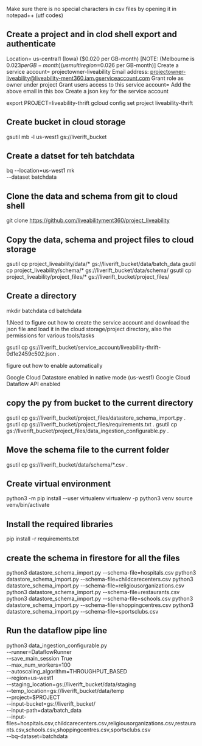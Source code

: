 Make sure there is no special characters in csv files by opening it in notepad++ (utf codes)

Create a project  and in clod shell export and authenticate
--------------------------------------------------------------

Location= us-central1 (Iowa)	($0.020 per GB-month)   [NOTE: (Melbourne is $0.023 per GB-month) (us multi  region=$0.026 per GB-month)]
Create a service account= projectowner-liveability
Email address: projectowner-liveability@liveability-ment360.iam.gserviceaccount.com
Grant role as owner under project
Grant users access to this service account= Add the above email in this box
Create a json key for the service account



export PROJECT=liveability-thrift
gcloud config set project liveability-thrift

Create bucket in cloud storage
------------------------------

gsutil mb -l us-west1 gs://liverift_bucket

Create a datset for teh batchdata
-----------------------------------
bq --location=us-west1 mk \
   --dataset batchdata 
	
Clone the data and schema from git to cloud shell
---------------------------------------------------
git clone https://github.com/liveabilityment360/project_liveability

Copy the data, schema and project files to cloud storage
-------------------------------------------
gsutil cp project_liveability/data/* gs://liverift_bucket/data/batch_data
gsutil cp project_liveability/schema/* gs://liverift_bucket/data/schema/
gsutil cp project_liveability/project_files/* gs://liverift_bucket/project_files/


Create a directory
------------------
mkdir batchdata
cd batchdata


1.Need to figure out how to create the service account and download the json file and load it in the cloud storage/project directory, 
also the permissions for various tools/tasks

gsutil cp gs://liverift_bucket/service_account/liveability-thrift-0d1e2459c502.json .

figure out how to enable automatically

Google Cloud Datastore enabled in native mode (us-west1)
Google Cloud Dataflow API enabled


copy the py from bucket to the current  directory
-----------------------------------------------------------------------
gsutil cp gs://liverift_bucket/project_files/datastore_schema_import.py .   
gsutil cp gs://liverift_bucket/project_files/requirements.txt .
gsutil cp gs://liverift_bucket/project_files/data_ingestion_configurable.py .

Move the schema file to the current folder
-------------------------------------
gsutil cp gs://liverift_bucket/data/schema/*.csv .

Create virtual environment
-------------------------
python3 -m pip install --user virtualenv
virtualenv -p python3 venv
source venv/bin/activate

Install the required libraries
------------------------------
pip install -r requirements.txt


create the schema in firestore for all the files
----------------------------------------------------

python3 datastore_schema_import.py --schema-file=hospitals.csv
python3 datastore_schema_import.py --schema-file=childcarecenters.csv
python3 datastore_schema_import.py --schema-file=religiousorganizations.csv
python3 datastore_schema_import.py --schema-file=restaurants.csv
python3 datastore_schema_import.py --schema-file=schools.csv
python3 datastore_schema_import.py --schema-file=shoppingcentres.csv
python3 datastore_schema_import.py --schema-file=sportsclubs.csv


Run the dataflow pipe line
-------------------------

python3 data_ingestion_configurable.py \
--runner=DataflowRunner \
--save_main_session True \
--max_num_workers=100 \
--autoscaling_algorithm=THROUGHPUT_BASED \
--region=us-west1 \
--staging_location=gs://liverift_bucket/data/staging \
--temp_location=gs://liverift_bucket/data/temp \
--project=$PROJECT \
--input-bucket=gs://liverift_bucket/ \
--input-path=data/batch_data \
--input-files=hospitals.csv,childcarecenters.csv,religiousorganizations.csv,restaurants.csv,schools.csv,shoppingcentres.csv,sportsclubs.csv \
--bq-dataset=batchdata

